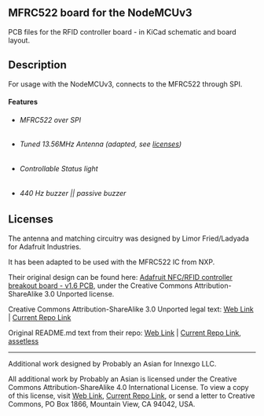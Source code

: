## MFRC522 board for the NodeMCUv3

PCB files for the RFID controller board - in KiCad schematic and board layout.

## Description

For usage with the NodeMCUv3, connects to the MFRC522 through SPI.

#### Features

- ###### MFRC522 over SPI

- ###### Tuned 13.56MHz Antenna (adapted, see [licenses](#licenses))

- ###### Controllable Status light

- ###### 440 Hz buzzer || passive buzzer

## Licenses

The antenna and matching circuitry was designed by Limor Fried/Ladyada for Adafruit Industries.

It has been adapted to be used with the MFRC522 IC from NXP.

Their original design can be found here: [Adafruit NFC/RFID controller breakout board - v1.6 PCB](https://github.com/adafruit/Adafruit-PN532-RFID-NFC-Breakout), under the Creative Commons Attribution-ShareAlike 3.0 Unported license.

Creative Commons Attribution-ShareAlike 3.0 Unported legal text: [Web Link](https://creativecommons.org/licenses/by-sa/3.0/legalcode)  |  [Current Repo Link](../LICENSEv3.txt)

Original README.md text from their repo: [Web Link](https://github.com/adafruit/Adafruit-PN532-RFID-NFC-Breakout/blob/master/README.md)  |  [Current Repo Link, assetless](ref/Adafruit_PN532_Breakout_README.md)

---

Additional work designed by Probably an Asian for Innexgo LLC.

All additional work by Probably an Asian is licensed under the Creative Commons Attribution-ShareAlike 4.0 International License. To view a copy of this license, visit [Web Link](http://creativecommons.org/licenses/by-sa/4.0/),  [Current Repo Link](../LICENSEv4.txt), or send a letter to Creative Commons, PO Box 1866, Mountain View, CA 94042, USA.
